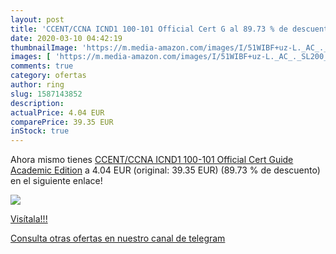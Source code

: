 ```yaml
---
layout: post
title: 'CCENT/CCNA ICND1 100-101 Official Cert G al 89.73 % de descuento'
date: 2020-03-10 04:42:19
thumbnailImage: 'https://m.media-amazon.com/images/I/51WIBF+uz-L._AC_._SL200_.jpg'
images: [ 'https://m.media-amazon.com/images/I/51WIBF+uz-L._AC_._SL200_.jpg' ]
comments: true
category: ofertas
author: ring
slug: 1587143852
description:
actualPrice: 4.04 EUR
comparePrice: 39.35 EUR
inStock: true
---
```


Ahora mismo tienes [CCENT/CCNA ICND1 100-101 Official Cert Guide  Academic Edition](https://www.amazon.es/dp/1587143852/?tag=redken-21) a 4.04 EUR (original: 39.35 EUR) (89.73 %  de descuento) en el siguiente enlace!

[![](https://m.media-amazon.com/images/I/51WIBF+uz-L._AC_._SL200_.jpg)](https://www.amazon.es/dp/1587143852/?tag=redken-21)

[Visítala!!!](https://www.amazon.es/dp/1587143852/?tag=redken-21)

[Consulta otras ofertas en nuestro canal de telegram](https://t.me/s/ofertas25)

